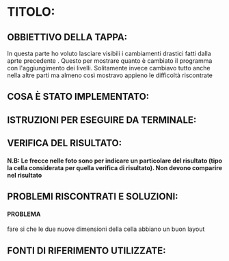 # TITOLO: 

## OBBIETTIVO DELLA TAPPA: 
In questa parte ho voluto lasciare visibili i cambiamenti drastici fatti dalla aprte precedente . Questo per mostrare quanto è cambiato il programma con l'aggiungimento dei livelli. Solitamente invece cambiavo tutto anche nella altre parti ma almeno così mostravo appieno le difficoltà riscontrate 

## COSA È STATO IMPLEMENTATO: 

## ISTRUZIONI PER ESEGUIRE DA TERMINALE: 

## VERIFICA DEL RISULTATO: 
#### N.B: Le frecce nelle foto sono per indicare un particolare del risultato (tipo la cella considerata per quella verifica di risultato). Non devono comparire nel risultato

## PROBLEMI RISCONTRATI E SOLUZIONI: 
#### PROBLEMA 
fare si che le due nuove dimensioni della cella abbiano un buon layout 

## FONTI DI RIFERIMENTO UTILIZZATE: 